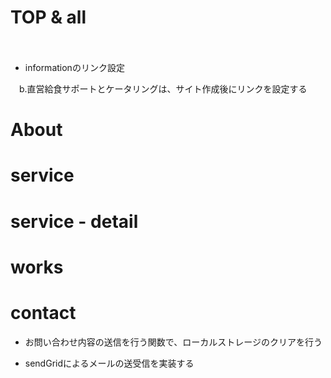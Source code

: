 # TOP & all

<!-- - TOPページのLgButtonリンクの修正
　コンポーネント利用したときにそのままリンクが設定されるように変更が必要 -->

<!-- - **Headerの修正**
　ヘッダーとして企業ロゴとハンバーガーメニューを配置しているため、
　リンククリックの際にヘッダーがかぶってしまってクリックできない。
　これを解消するために、それぞれfixedを活用して設置することで解消でいるはず -->

<!-- - Aboutのimage
 レスポンシブ修正 -->

<!-- - Worksのスワイプ誘導アイコンの位置修正
　もっといい誘導アイコンがあるのであれば、デザイン自体の変更を行う -->

<!-- - Worksアーカイブへのリンク設定
　現在関係のない写真をTOPページでスクロールするようになっている。 -->
　
<!-- - Recruitのアニメーション実装 -->
<!-- 　a.イメージ写真をクリップで隠しておいて、クリップが移動して写真が表示されるように実装 -->
<!-- 　b.イメージ写真自身もスクロールに合わせて、写真がスケール1.1程度に変化するアニメーションの実装 -->
<!-- 　c.テキストのふわっと表示の実装 -->

- informationのリンク設定
<!-- 　a.大成産業のリンクを貼るだけ -->
　b.直営給食サポートとケータリングは、サイト作成後にリンクを設定する

<!-- - infomationのリンクを順番にふわっと表示させるアニメーションの実装 -->

<!-- - footerのデザインの考察
  現在記載情報の不足も考えられる。
  そもそもFOOTERに対してどのような目的をもたせるのかを明確にする必要がある。
  a.目的を確認する
  b.目的を明確にして、記載する情報をまとめる(全体のサイトマップのようにリンク掲載は必要かも)
  c.デザインソースの確認をする
  d.デザインを行う
  e.実装する -->
<!--
- サブページのコンテンツ〜〜の部分をコンテンツのみに変更する
　冗長な記述の修正
　また、読み込みscssを特定ファイルにすることでクラス名がかぶったとしても問題ないため修正 -->

<!-- - ファイル名をjsxに統一する -->


# About

<!-- - 代表取締役の写真をテキストとほぼ同じ大きさに変更 -->

<!-- - テキストのSVGアニメーションの実装(MEAL FOR SMILE.) -->

<!-- # future -->

<!-- - セクションごとのimgスクロールアニメーション実装 -->

<!-- - テキストアニメーションの実装 -->
<!-- 　a.アニメーション考察 -->
<!-- 　b.アニメーション実装 -->

# service

<!-- - コンテンツタイトルコンポーネント化の反映 -->

<!-- - テキストアニメーションの実装
　a.futureのテキストアニメーションを実装する -->
<!--
- imgアニメーションの実装
  clip-pathを利用して左から右にクリップパスを移動させて、imgを表示させる -->

# service - detail

<!-- - imgに関しては、スクロールアニメーションを実装 -->
<!--
- テキストアニメーションの実装
　ふわっと移動しながら、表示されるアニメーションの実装 -->

<!-- - heroHeadlineのテキストCSS調整 -->

# works

<!-- - フレームありテキストをボトムから50%の位置に修正 -->

<!-- - sub imgのスクロールアニメーションの実装 -->

<!-- - content要素のトップについている横棒が伸びて、それが到達した時にimgが表示される
　さらにスクロールをすることでimgがスケール少し大きくなる実装 -->

<!-- - テキストアニメーションの実装 -->

# contact

<!-- - css読み込みワーニングの解消を行う -->

<!-- - contactページのバリデーションが効いていない
　バリデーションを加える -->

<!-- - contactの必須項目にrequireと必須項目がどれかわかるようにする -->

<!-- - お問い合わせ確認ボタンがボタン全体がクリック可能になるように実装変更 -->

- お問い合わせ内容の送信を行う関数で、ローカルストレージのクリアを行う

- sendGridによるメールの送受信を実装する







